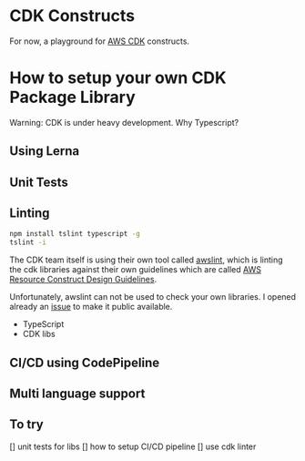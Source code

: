 CDK Constructs
==============


For now, a playground for [AWS CDK](https://awslabs.github.io/aws-cdk/) constructs. 


# How to setup your own CDK Package Library

Warning: CDK is under heavy development.
Why Typescript?

## Using Lerna


## Unit Tests


## Linting

```bash
npm install tslint typescript -g
tslint -i
```

The CDK team itself is using their own tool called [awslint](todo), which is linting the cdk libraries against their own guidelines which are called [AWS Resource Construct Design Guidelines](https://github.com/awslabs/aws-cdk/blob/master/design/aws-guidelines.md).

Unfortunately, awslint can not be used to check your own libraries. I opened already an [issue](https://github.com/awslabs/aws-cdk/issues/1942) to make it public available.

* TypeScript
* CDK libs

## CI/CD using CodePipeline

## Multi language support


## To try
[] unit tests for libs
[] how to setup CI/CD pipeline
[] use cdk linter
